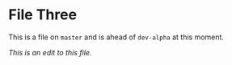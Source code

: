 # File Three

This is a file on `master` and is ahead of `dev-alpha` at this moment.

_This is an edit to this file._
